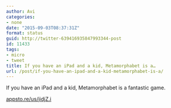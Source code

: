 ```yaml
---
author: Avi
categories:
- none
date: "2015-09-03T08:37:31Z"
format: status
guid: http://twitter-639416935847993344-post
id: 11433
tags:
- micro
- tweet
title: If you have an iPad and a kid, Metamorphabet is a…
url: /post/if-you-have-an-ipad-and-a-kid-metamorphabet-is-a/
---
```

If you have an iPad and a kid, Metamorphabet is a fantastic game. 

[appsto.re/us/jidjZ.i](https://appsto.re/us/jidjZ.i)